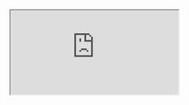 <iframe class="fill-slide" src="https://www.ibm.com/design/language/experience/animation"></iframe>
